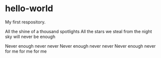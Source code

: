 # hello-world
My first respository.

All the shine of a thousand spotlights
All the stars we steal from the night sky
will never be enough

Never enough never never 
Never enough never never
Never enough never 
for me
for me 
for me
